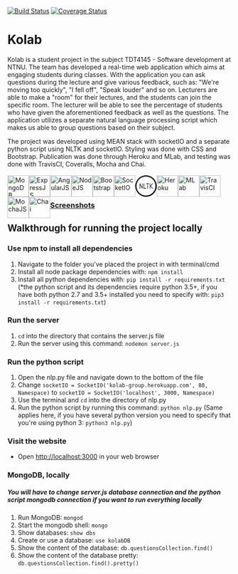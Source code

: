 [![Build Status](https://travis-ci.com/TobiasSH/PU-2017-Kolab.svg?token=XPoxJGAcCUwTmyc9W9ea&branch=develop)](https://travis-ci.com/TobiasSH/PU-2017-Kolab) [![Coverage Status](https://coveralls.io/repos/github/TobiasSH/PU-2017-Kolab/badge.svg?branch=develop)](https://coveralls.io/github/TobiasSH/PU-2017-Kolab?branch=develop)

# Kolab
Kolab is a student project in the subject TDT4145 - Software development at NTNU.
The team has developed a real-time web application which aims at engaging students during classes. With the application you can ask questions during the lecture and give various feedback, such as: "We're moving too quickly", "I fell off", "Speak louder" and so on.
Lecturers are able to make a "room" for their lectures, and the students can join the specific room. The lecturer will be able to see the percentage of students who have given the aforementioned feedback as well as the questions. The application utilizes a separate natural language processing script which makes us able to group questions based on their subject.

The project was developed using MEAN stack with socketIO and a separate python script using NLTK and socketIO. Styling was done with CSS and Bootstrap. Publication was done through Heroku and MLab, and testing was done with TravisCI, Coveralls, Mocha and Chai.
<br></br>
<a href="http://mongodb.com/"><img src="http://amartam.com/wp-content/uploads/2016/11/mongodb1.png" title="MongoDB" align="left" height="48" width="48" ></a>
<a href="http://expressjs.com/"><img src="http://nodejs-cloud.com/img/128px/expressjs.png" title="ExpressJS" align="left" height="48" width="48" ></a>
<a href="https://angularjs.org/"><img src="http://ericsaupe.com/wp-content/uploads/2014/01/square-300x300.png" title="AngularJS" align="left" height="48" width="48" ></a>
<a href="http://nodejs.org/"><img src="http://ecodile.com/wp-content/uploads/2015/10/node_icon2.png" title="NodeJS" align="left" height="48" width="48" ></a>
<a href="http://getbootstrap.com/"><img src="http://www.rsiconcepts.com/blog/wp-content/uploads/2015/04/bootstrap-and-responsive-web-designing-logo-e1430044801154.png" title="Bootstrap" align="left" height="48" width="48" ></a>
<a href="https://socket.io/"><img src="https://www.pubnub.com/wp-content/uploads/2014/07/SOCKETIOICON.gif" title="SocketIO" align="left" height="48" width="48" ></a>
<a href="http://www.nltk.org/"><img src="/assets/img/nltk_logo.png" title="NLTK" align="left" height="48" width="48" ></a>
<a href="http://heroku.com/"><img src="https://maxcdn.icons8.com/Color/PNG/512/Logos/heroku-512.png" title="Heroku" align="left" height="48" width="48" ></a>
<a href="http://mlab.com/"><img src="https://help.fortrabbit.com/media/mlab-mark.png" title="MLab" align="left" height="48" width="48" ></a>
<a href="https://travis-ci.org/"><img src="https://cdn.worldvectorlogo.com/logos/travis-ci-icon.svg" title="TravisCI" align="left" height="48" width="48" ></a>
<a href="https://mochajs.org/"><img src="https://cldup.com/xFVFxOioAU.svg" title="MochaJS" align="left" height="48" width="48" ></a>
<a href="https://chaijs.com/"><img src="https://cdn.tutsplus.com/net/uploads/2014/01/nodejs-testing-chai-retina-preview.png" title="Chai" align="left" height="48" width="48" ></a>
<br></br>

### [Screenshots](/screenshots/screenshots.md)

## Walkthrough for running the project locally

### Use npm to install all dependencies
1. Navigate to the folder you've placed the project in with terminal/cmd
2. Install all node package dependencies with: `npm install`
3. Install all python dependencies with: `pip install -r requirements.txt` 
(*the python script and its dependencies require python 3.5+, if you have both python 2.7 and 3.5+ installed you need to specify with: `pip3 install -r requirements.txt`)

### Run the server
1. `cd` into the directory that contains the server.js file
2. Run the server using this command: `nodemon server.js`

### Run the python script
1. Open the nlp.py file and navigate down to the bottom of the file
2. Change `socketIO = SocketIO('kolab-group.herokuapp.com', 80, Namespace)` to `socketIO = SocketIO('localhost', 3000, Namespace)`
3. Use the terminal and `cd` into the directory of nlp.py
4. Run the python script by running this command: `python nlp.py`
(Same applies here, if you have several python version you need to specify that you're using python 3: `python3 nlp.py`)

### Visit the website
- Open <http://localhost:3000> in your web browser

### MongoDB, locally
##### You will have to change server.js database connection and the python script mongodb connection if you want to run everything locally
1. Run MongoDB: `mongod`
2. Start the mongodb shell: `mongo`
3. Show databases: `show dbs`
4. Create or use a database: `use kolabDB`
5. Show the content of the database: `db.questionsCollection.find()`
6. Show the content of the database pretty: `db.questionsCollection.find().pretty()`
